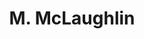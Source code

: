 ---
title: M. McLaughlin
category: team
position: Coordinator
image: michael-mclaughlin.jpg
fullname: Michael McLaughlin
project: current
---